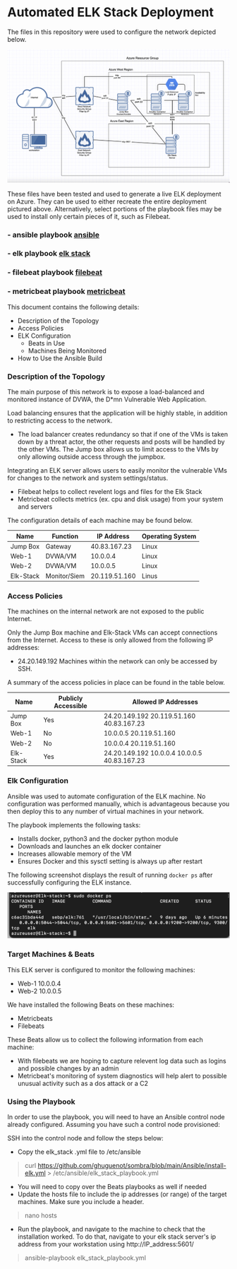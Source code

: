 # Automated ELK Stack Deployment

The files in this repository were used to configure the network depicted below.

![This is an image](/Diagrams/azure_elk_deployment.png)

These files have been tested and used to generate a live ELK deployment on Azure. 
They can be used to either recreate the entire deployment pictured above.
Alternatively, select portions of the playbook files may be used to install only certain pieces of it, such as Filebeat.

### - ansible playbook [ansible](https://github.com/ghuguenot/sombra/blob/main/Ansible/docker.yml)
### - elk playbook [elk stack](https://github.com/ghuguenot/sombra/blob/main/Ansible/install-elk.yml)
### - filebeat playbook [filebeat](https://github.com/ghuguenot/sombra/blob/main/Ansible/filebeat-playbook.yml)
### - metricbeat playbook [metricbeat](https://github.com/ghuguenot/sombra/blob/main/Ansible/metric-playbook.yml)

This document contains the following details:
- Description of the Topology
- Access Policies
- ELK Configuration
  - Beats in Use
  - Machines Being Monitored
- How to Use the Ansible Build


### Description of the Topology

The main purpose of this network is to expose a load-balanced and monitored instance of DVWA, the D*mn Vulnerable Web Application.

Load balancing ensures that the application will be highly stable, in addition to restricting access to the network.
- The load balancer creates redundancy so that if one of the VMs is taken down by a threat actor, the other requests and posts will be handled by the other VMs.  The Jump box allows us to limit access to the VMs by only allowing outside access through the jumpbox.

Integrating an ELK server allows users to easily monitor the vulnerable VMs for changes to the network and system settings/status.
- Filebeat helps to collect revelent logs and files for the Elk Stack
- Metricbeat collects metrics (ex. cpu and disk usage) from your system and servers 

The configuration details of each machine may be found below.

| Name      | Function     | IP Address    | Operating System |
|-----------|--------------|---------------|------------------|
| Jump Box  | Gateway      | 40.83.167.23  | Linux            |
| Web-1     | DVWA/VM      | 10.0.0.4      | Linux            |
| Web-2     | DVWA/VM      | 10.0.0.5      | Linux            |
| Elk-Stack | Monitor/Siem | 20.119.51.160 | Linus            |

### Access Policies

The machines on the internal network are not exposed to the public Internet. 

Only the Jump Box machine and Elk-Stack VMs can accept connections from the Internet. Access to these is only allowed from the following IP addresses:
- 24.20.149.192
Machines within the network can only be accessed by SSH.

A summary of the access policies in place can be found in the table below.

| Name      | Publicly Accessible | Allowed IP Addresses                         |
|-----------|---------------------|----------------------------------------------|
| Jump Box  | Yes                 | 24.20.149.192 20.119.51.160 40.83.167.23     |
| Web-1     | No                  | 10.0.0.5 20.119.51.160                       |
| Web-2     | No                  | 10.0.0.4 20.119.51.160                       |
| Elk-Stack | Yes                 | 24.20.149.192 10.0.0.4 10.0.0.5 40.83.167.23 |

### Elk Configuration

Ansible was used to automate configuration of the ELK machine. No configuration was performed manually, which is advantageous because you then deploy this to any number of virtual machines in your network.

The playbook implements the following tasks:
- Installs docker, python3 and the docker python module
- Downloads and launches an elk docker container
- Increases allowable memory of the VM
- Ensures Docker and this sysctl setting is always up after restart

The following screenshot displays the result of running `docker ps` after successfully configuring the ELK instance.

![This is an image](Images/docker_ps.png)

### Target Machines & Beats
This ELK server is configured to monitor the following machines:
- Web-1 10.0.0.4
- Web-2 10.0.0.5

We have installed the following Beats on these machines:
- Metricbeats
- Filebeats

These Beats allow us to collect the following information from each machine:
- With filebeats we are hoping to capture relevent log data such as logins and possible changes by an admin
- Metricbeat's monitoring of system diagnostics will help alert to possible unusual activity such as a dos attack or a C2

### Using the Playbook
In order to use the playbook, you will need to have an Ansible control node already configured. Assuming you have such a control node provisioned: 

SSH into the control node and follow the steps below:
- Copy the elk_stack .yml file to /etc/ansible
> curl https://github.com/ghuguenot/sombra/blob/main/Ansible/install-elk.yml > /etc/ansible/elk_stack_playbook.yml
- You will need to copy over the Beats playbooks as well if needed
- Update the hosts file to include the ip addresses (or range) of the target machines.  Make sure you include a header.
> nano hosts
- Run the playbook, and navigate to the machine to check that the installation worked.  To do that, navigate to your elk stack server's ip address from your workstation using http://IP_address:5601/
>ansible-playbook elk_stack_playbook.yml
